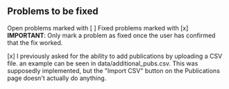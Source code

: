 ## Problems to be fixed

Open problems marked with [ ]
Fixed problems marked with [x]
**IMPORTANT**: Only mark a problem as fixed once the user has confirmed that the fix worked.  

[x] I previously asked for the ability to add publications by uploading a CSV file.  an example can be seen in data/additional_pubs.csv.  This was supposedly implemented, but the "Import CSV" button on the Publications page doesn't actually do anything.

